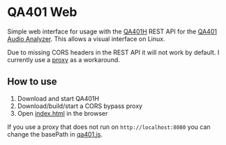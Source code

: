 # QA401 Web

Simple web interface for usage with the [QA401H](https://github.com/QuantAsylum/QA401H) REST API for the [QA401 Audio Analyzer](https://quantasylum.com/products/qa401-audio-analyzer). This allows a visual interface on Linux.

Due to missing CORS headers in the REST API it will not work by default. I currently use a [proxy](https://github.com/Shivam010/bypass-cors/) as a workaround.

## How to use

1. Download and start QA401H
2. Download/build/start a CORS bypass proxy
3. Open [index.html](index.html) in the browser

If you use a proxy that does not run on `http://localhost:8080` you can change the basePath in [qa401.js](js/qa401.js).
